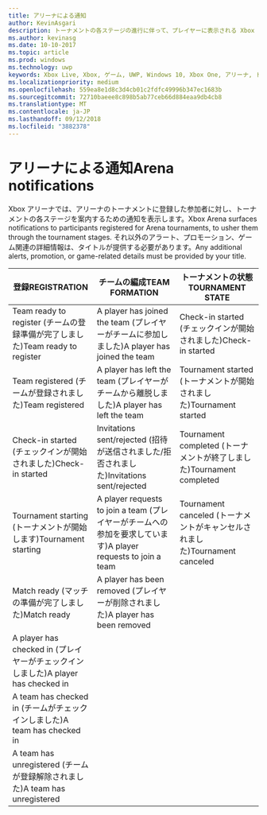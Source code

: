 ```yaml
---
title: アリーナによる通知
author: KevinAsgari
description: トーナメントの各ステージの進行に伴って、プレイヤーに表示される Xbox アリーナの通知について説明します。
ms.author: kevinasg
ms.date: 10-10-2017
ms.topic: article
ms.prod: windows
ms.technology: uwp
keywords: Xbox Live, Xbox, ゲーム, UWP, Windows 10, Xbox One, アリーナ, トーナメント, UX
ms.localizationpriority: medium
ms.openlocfilehash: 559ea8e1d8c3d4cb01c2fdfc49996b347ec1683b
ms.sourcegitcommit: 72710baeee8c898b5ab77ceb66d884eaa9db4cb8
ms.translationtype: MT
ms.contentlocale: ja-JP
ms.lasthandoff: 09/12/2018
ms.locfileid: "3882378"
---
```

# <a name="arena-notifications"></a><span data-ttu-id="0b08b-104">アリーナによる通知</span><span class="sxs-lookup"><span data-stu-id="0b08b-104">Arena notifications</span></span>

<span data-ttu-id="0b08b-105">Xbox アリーナでは、アリーナのトーナメントに登録した参加者に対し、トーナメントの各ステージを案内するための通知を表示します。</span><span class="sxs-lookup"><span data-stu-id="0b08b-105">Xbox Arena surfaces notifications to participants registered for Arena tournaments, to usher them through the tournament stages.</span></span> <span data-ttu-id="0b08b-106">それ以外のアラート、プロモーション、ゲーム関連の詳細情報は、タイトルが提供する必要があります。</span><span class="sxs-lookup"><span data-stu-id="0b08b-106">Any additional alerts, promotion, or game-related details must be provided by your title.</span></span>

<span data-ttu-id="0b08b-107">登録</span><span class="sxs-lookup"><span data-stu-id="0b08b-107">REGISTRATION</span></span> | <span data-ttu-id="0b08b-108">チームの編成</span><span class="sxs-lookup"><span data-stu-id="0b08b-108">TEAM FORMATION</span></span> | <span data-ttu-id="0b08b-109">トーナメントの状態</span><span class="sxs-lookup"><span data-stu-id="0b08b-109">TOURNAMENT STATE</span></span>
--- | --- | ---
<span data-ttu-id="0b08b-110">Team ready to register (チームの登録準備が完了しました)</span><span class="sxs-lookup"><span data-stu-id="0b08b-110">Team ready to register</span></span> | <span data-ttu-id="0b08b-111">A player has joined the team (プレイヤーがチームに参加しました)</span><span class="sxs-lookup"><span data-stu-id="0b08b-111">A player has joined the team</span></span> | <span data-ttu-id="0b08b-112">Check-in started (チェックインが開始されました)</span><span class="sxs-lookup"><span data-stu-id="0b08b-112">Check-in started</span></span>
<span data-ttu-id="0b08b-113">Team registered (チームが登録されました)</span><span class="sxs-lookup"><span data-stu-id="0b08b-113">Team registered</span></span> | <span data-ttu-id="0b08b-114">A player has left the team (プレイヤーがチームから離脱しました)</span><span class="sxs-lookup"><span data-stu-id="0b08b-114">A player has left the team</span></span> | <span data-ttu-id="0b08b-115">Tournament started (トーナメントが開始されました)</span><span class="sxs-lookup"><span data-stu-id="0b08b-115">Tournament started</span></span>
<span data-ttu-id="0b08b-116">Check-in started (チェックインが開始されました)</span><span class="sxs-lookup"><span data-stu-id="0b08b-116">Check-in started</span></span> | <span data-ttu-id="0b08b-117">Invitations sent/rejected (招待が送信されました/拒否されました)</span><span class="sxs-lookup"><span data-stu-id="0b08b-117">Invitations sent/rejected</span></span> | <span data-ttu-id="0b08b-118">Tournament completed (トーナメントが終了しました)</span><span class="sxs-lookup"><span data-stu-id="0b08b-118">Tournament completed</span></span>
<span data-ttu-id="0b08b-119">Tournament starting (トーナメントが開始します)</span><span class="sxs-lookup"><span data-stu-id="0b08b-119">Tournament starting</span></span> | <span data-ttu-id="0b08b-120">A player requests to join a team (プレイヤーがチームへの参加を要求しています)</span><span class="sxs-lookup"><span data-stu-id="0b08b-120">A player requests to join a team</span></span> | <span data-ttu-id="0b08b-121">Tournament canceled (トーナメントがキャンセルされました)</span><span class="sxs-lookup"><span data-stu-id="0b08b-121">Tournament canceled</span></span>
<span data-ttu-id="0b08b-122">Match ready (マッチの準備が完了しました)</span><span class="sxs-lookup"><span data-stu-id="0b08b-122">Match ready</span></span> | <span data-ttu-id="0b08b-123">A player has been removed (プレイヤーが削除されました)</span><span class="sxs-lookup"><span data-stu-id="0b08b-123">A player has been removed</span></span> |
<span data-ttu-id="0b08b-124">A player has checked in (プレイヤーがチェックインしました)</span><span class="sxs-lookup"><span data-stu-id="0b08b-124">A player has checked in</span></span> | |
<span data-ttu-id="0b08b-125">A team has checked in (チームがチェックインしました)</span><span class="sxs-lookup"><span data-stu-id="0b08b-125">A team has checked in</span></span> | |
<span data-ttu-id="0b08b-126">A team has unregistered (チームが登録解除されました)</span><span class="sxs-lookup"><span data-stu-id="0b08b-126">A team has unregistered</span></span> | |
